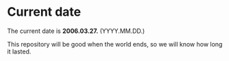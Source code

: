 # Current date

The current date is **2006.03.27.** (YYYY.MM.DD.)

This repository will be good when the world ends, so we will know how long it lasted.